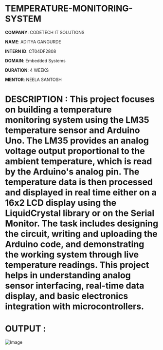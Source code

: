# TEMPERATURE-MONITORING-SYSTEM

**COMPANY**: CODETECH IT SOLUTIONS

**NAME**: ADITYA GANGURDE

**INTERN ID**: CT04DF2808

**DOMAIN**: Embedded Systems

**DURATION**: 4 WEEKS

**MENTOR**: NEELA SANTOSH

# DESCRIPTION : This project focuses on building a temperature monitoring system using the LM35 temperature sensor and Arduino Uno. The LM35 provides an analog voltage output proportional to the ambient temperature, which is read by the Arduino's analog pin. The temperature data is then processed and displayed in real time either on a 16x2 LCD display using the LiquidCrystal library or on the Serial Monitor. The task includes designing the circuit, writing and uploading the Arduino code, and demonstrating the working system through live temperature readings. This project helps in understanding analog sensor interfacing, real-time data display, and basic electronics integration with microcontrollers.

# OUTPUT :
![Image](https://github.com/user-attachments/assets/7e10e30c-a462-4503-be5f-d08cdeb2a328)
